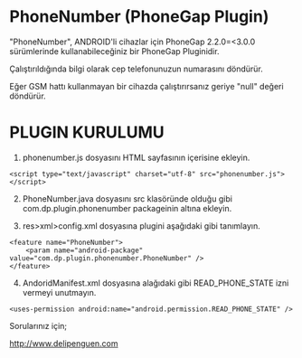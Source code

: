 PhoneNumber (PhoneGap Plugin)
=================================

"PhoneNumber", ANDROID'li cihazlar için PhoneGap 2.2.0=<3.0.0 sürümlerinde kullanabileceğiniz bir PhoneGap Pluginidir. 

Çalıştırıldığında bilgi olarak cep telefonunuzun numarasını döndürür. 

Eğer GSM hattı kullanmayan bir cihazda çalıştırırsanız geriye "null" değeri döndürür.

PLUGIN KURULUMU
=================================

1. phonenumber.js dosyasını HTML sayfasının içerisine ekleyin.

```
<script type="text/javascript" charset="utf-8" src="phonenumber.js"></script>
```

2. PhoneNumber.java dosyasını src klasöründe olduğu gibi com.dp.plugin.phonenumber packageinin altına ekleyin.

3. res>xml>config.xml dosyasına plugini aşağıdaki gibi tanımlayın.

```
<feature name="PhoneNumber">
    <param name="android-package" value="com.dp.plugin.phonenumber.PhoneNumber" />
</feature>
```

4. AndoridManifest.xml dosyasına alağıdaki gibi READ_PHONE_STATE izni vermeyi unutmayın.

```
<uses-permission android:name="android.permission.READ_PHONE_STATE" />
```

Sorularınız için;

http://www.delipenguen.com

